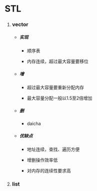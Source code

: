 # STL

1. ### vector
   
   - ##### 实现
     
     - 顺序表
     
     - 内存连续，超过最大容量要移位
   
   - ##### 增
     
     - 超过最大容量要重新分配内存
     
     - 最大容量分配一般以1.5至2倍增加
   
   - ##### 删
     
     - daicha 
   
   - ##### 优缺点
     
     - 地址连续，查找、遍历方便
     
     - 增删操作效率低
     
     - 对内存的连续性要求高
   
   #### 

2. ### list
